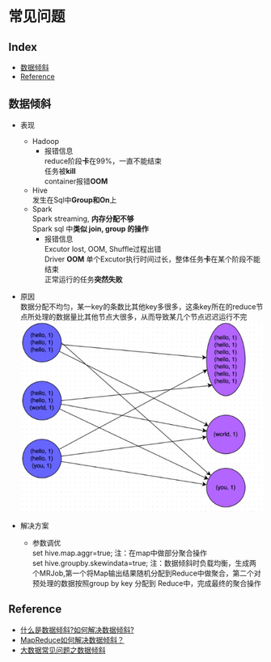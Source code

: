 常见问题
===

Index
---

- [数据倾斜](#数据倾斜)
- [Reference](#Reference)


## 数据倾斜
- 表现
  - Hadoop<br/>
    - 报错信息<br/>
    reduce阶段**卡**在99%，一直不能结束<br/>
    任务被**kill**<br/>
    container报错**OOM**
  - Hive<br/>
  发生在Sql中**Group和On**上
  - Spark<br/>
  Spark streaming, **内存分配不够**<br/>
  Spark sql 中**类似 join, group 的操作**<br/>
    - 报错信息<br/>
    Excutor lost, OOM, Shuffle过程出错<br/>
    Driver **OOM**
    单个Excutor执行时间过长，整体任务**卡**在某个阶段不能结束<br/>
    正常运行的任务**突然失败** 

- 原因<br/>
数据分配不均匀，某一key的条数比其他key多很多，这条key所在的reduce节点所处理的数据量比其他节点大很多，从而导致某几个节点迟迟运行不完<br/>
![示例图](../图片/数据倾斜原理图.png)

- 解决方案
  - 参数调优<br/>
  set hive.map.aggr=true;    注：在map中做部分聚合操作<br/>
  set hive.groupby.skewindata=true;       注：数据倾斜时负载均衡，生成两个MRJob,第一个将Map输出结果随机分配到Reduce中做聚合，第二个对预处理的数据按照group by key 分配到 Reduce中，完成最终的聚合操作<br/>

## Reference
- [什么是数据倾斜?如何解决数据倾斜?](http://www.raincent.com/content-10-10885-1.html)
- [MapReduce如何解决数据倾斜？](https://www.zhihu.com/question/27593027)
- [大数据常见问题之数据倾斜](https://blog.csdn.net/u010039929/article/details/55044407)
